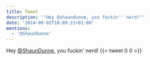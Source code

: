 ```yaml
---
title: Tweet
description: '"Hey @shaundunne, you fuckin'' nerd!"'
date: '2014-09-02T18:09:21+01:00'
mentions:
  - '@ShaunDunne'
---
```

Hey [@ShaunDunne](https://twitter.com/@ShaunDunne), you fuckin' nerd!
      {{< tweet 0 0 >}}
    
